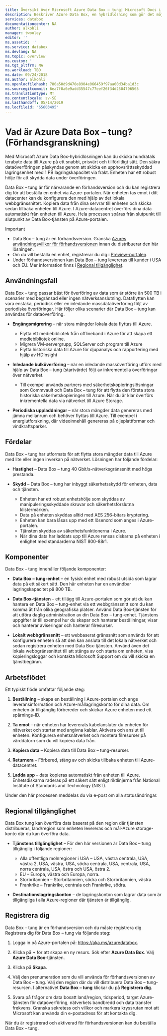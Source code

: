 ```yaml
---
title: Översikt över Microsoft Azure Data Box – tung| Microsoft Docs i data
description: Beskriver Azure Data Box, en hybridlösning som gör det möjligt att överföra enorma mängder data till Azure
services: databox
documentationcenter: NA
author: alkohli
manager: twooley
editor: ''
ms.assetid: ''
ms.service: databox
ms.devlang: NA
ms.topic: overview
ms.custom: ''
ms.tgt_pltfrm: NA
ms.workload: TBD
ms.date: 09/24/2018
ms.author: alkohli
ms.openlocfilehash: 780a50d9d470e8904e066459f97aa00d34ba1d3c
ms.sourcegitcommit: 6ea7f0a6e9add35547c77eef26f34d2504796565
ms.translationtype: MT
ms.contentlocale: sv-SE
ms.lasthandoff: 05/14/2019
ms.locfileid: "65603495"
---
```

# <a name="what-is-azure-data-box-heavy-preview"></a>Vad är Azure Data Box – tung? (Förhandsgranskning)

Med Microsoft Azure Data Box-hybridlösningen kan du skicka hundratals terabyte data till Azure på ett snabbt, prisvärt och tillförlitligt sätt. Den säkra dataöverföringen påskyndas genom att skicka en upphovsrättsskyddad lagringsenhet med 1 PB lagringskapacitet via frakt. Enheten har ett robust hölje för att skydda data under överföringen.

Data Box – tung är för närvarande en förhandsversion och du kan registrera dig för att beställa en enhet via Azure-portalen. När enheten tas emot i ditt datacenter kan du konfigurera den med hjälp av det lokala webbgränssnittet. Kopiera data från dina servrar till enheten och skicka sedan tillbaka enheten till Azure. I Azure-datacentret överförs dina data automatiskt från enheten till Azure. Hela processen spåras från slutpunkt till slutpunkt av Data Box-tjänsten på Azure-portalen.


> [!IMPORTANT]
> - Data Box – tung är en förhandsversion. Granska [Azures användningsvillkor för förhandsversionen](https://azure.microsoft.com/support/legal/preview-supplemental-terms/) innan du distribuerar den här lösningen. 
> - Om du vill beställa en enhet, registrerar du dig i [Preview-portalen](https://aka.ms/).
> - Under förhandsversionen kan Data Box – tung levereras till kunder i USA och EU. Mer information finns i [Regional tillgänglighet](#region-availability).

## <a name="use-cases"></a>Användningsfall

Data Box – tung passar bäst för överföring av data som är större än 500 TB i scenarier med begränsad eller ingen nätverksanslutning. Dataflytten kan vara enstaka, periodisk eller en inledande massdataöverföring följt av periodiska överföringar. Här följer olika scenarier där Data Box – tung kan användas för dataöverföring.

 - **Engångsmigrering** – när stora mängder lokala data flyttas till Azure. 
     - Flytta ett mediebibliotek från offlineband i Azure för att skapa ett mediebibliotek online.
     - Migrera VM-servergrupp, SQLServer och program till Azure
     - Flytta historiska data till Azure för djupanalys och rapportering med hjälp av HDInsight

 - **Inledande bulköverföring** – när en inledande massöverföring utförs med hjälp av Data Box – tung (startvärde) följt av inkrementella överföringar över nätverket. 
     - Till exempel används partners med säkerhetskopieringslösningar som Commvault och Data Box – tung för att flytta den första stora historiska säkerhetskopieringen till Azure. När du är klar överförs inkrementella data via nätverket till Azure Storage.

 - **Periodiska uppladdningar** – när stora mängder data genereras med jämna mellanrum och behöver flyttas till Azure. Till exempel i energiutforskning, där videoinnehåll genereras på oljeplattformar och vindkraftsparker.      

## <a name="benefits"></a>Fördelar

Data Box – tung har utformats för att flytta stora mängder data till Azure med lite eller ingen inverkan på nätverket. Lösningen har följande fördelar:

- **Hastighet** – Data Box – tung 40 Gbit/s-nätverksgränssnitt med höga prestanda.

- **Skydd** – Data Box – tung har inbyggt säkerhetsskydd för enheten, data och tjänsten.
    - Enheten har ett robust enhetshölje som skyddas av manipuleringsskyddade skruvar och säkerhetsförslutna klistermärken. 
    - Data på enheten skyddas alltid med AES 256-bitars kryptering.
    - Enheten kan bara låsas upp med ett lösenord som anges i Azure-portalen.
    - Tjänsten skyddas av säkerhetsfunktionerna i Azure.
    - När dina data har laddats upp till Azure rensas diskarna på enheten i enlighet med standarderna NIST 800-88r1.


<!--## Features and specifications

The Data Box Heavy device has the following features in this release.

| Specifications                                          | Description              |
|---------------------------------------------------------|--------------------------|
| Weight                                                  | < 50 lbs.                |
| Dimensions                                              | Device - Width: 309.0 mm Height: 430.4 mm Depth: 502.0 mm |            
| Rack space                                              | 7 U when placed in the rack on its side (cannot be rack-mounted)|
| Cables required                                         | 1 X power cable (included) <br> 2 RJ45 cables <br> 2 X SFP+ Twinax copper cables|
| Storage capacity                                        | 100 TB <br> 80 TB usable capacity after RAID 5 protection|
| Network interfaces                                      | 2 X 1 GbE interface - MGMT, DATA 3. <br> MGMT - for management, not user configurable, used for initial setup <br> DATA3 - for data, user configurable, and is dynamic by default <br> MGMT and DATA 3 can also work as 10 GbE <br> 2 X 10 GbE interface - DATA 1, DATA 2 <br> Both are for data, can be configured as dynamic (default) or static |
| Data transfer media                                     | RJ45, SFP+ copper 10 GbE Ethernet  |
| Security                                                | Rugged device casing with tamper-proof custom screws <br> Tamper-evident stickers placed at the bottom of the device|
| Data transfer rate                                      | Up to 80 TB in a day over 10 GbE network interface        |
| Management                                              | Local web UI - one-time initial setup and configuration <br> Azure portal - day-to-day device management        |-->

## <a name="components"></a>Komponenter

Data Box – tung innehåller följande komponenter:

* **Data Box – tung-enhet** – en fysisk enhet med robust utsida som lagrar data på ett säkert sätt. Den här enheten har en användbar lagringskapacitet på 800 TB. 

    
* **Data Box-tjänsten** – ett tillägg till Azure-portalen som gör att du kan hantera en Data Box – tung-enhet via ett webbgränssnitt som du kan komma åt från olika geografiska platser. Använd Data Box-tjänsten för att utföra daglig administration av din Data Box – tung-enhet. Tjänstens uppgifter är till exempel hur du skapar och hanterar beställningar, visar och hanterar aviseringar och hanterar filresurser.  

* **Lokalt webbgränssnitt** – ett webbaserat gränssnitt som används för att konfigurera enheten så att den kan ansluta till det lokala nätverket och sedan registrera enheten med Data Box-tjänsten. Använd även det lokala webbgränssnittet till att stänga av och starta om enheten, visa kopieringsloggar och kontakta Microsoft Support om du vill skicka en tjänstbegäran.


## <a name="the-workflow"></a>Arbetsflödet

Ett typiskt flöde omfattar följande steg:

1. **Beställning** – skapa en beställning i Azure-portalen och ange leveransinformation och Azure-mållagringskonto för dina data. Om enheten är tillgänglig förbereder och skickar Azure enheten med ett spårnings-ID.

2. **Ta emot** – när enheten har levererats kabelansluter du enheten för nätverket och startar med angivna kablar. Aktivera och anslut till enheten. Konfigurera enhetsnätverket och montera filresurser på värddatorn som du vill kopiera data från.

3. **Kopiera data** – Kopiera data till Data Box – tung-resurser.

4. **Returnera** – Förbered, stäng av och skicka tillbaka enheten till Azure-datacentret.

5. **Ladda upp** – data kopieras automatiskt från enheten till Azure. Enhetsdiskarna raderas på ett säkert sätt enligt riktlinjerna från National Institute of Standards and Technology (NIST).

Under den här processen meddelas du via e-post om alla statusändringar. 

## <a name="region-availability"></a>Regional tillgänglighet

Data Box tung kan överföra data baserat på den region där tjänsten distribueras, land/region som enheten levereras och mål-Azure storage-konto där du kan överföra data. 

- **Tjänstens tillgänglighet** – För den här versionen är Data Box – tung tillgänglig i följande regioner:
    - Alla offentliga molnregioner i USA – USA, västra centrala, USA, västra 2, USA, västra, USA, södra centrala, USA, centrala, USA, norra centrala, USA, östra och USA, östra 2.
    - EU – Europa, västra och Europa, norra.
    - Storbritannien – Storbritannien, södra och Storbritannien, västra.
    - Frankrike – Frankrike, centrala och Frankrike, södra.

- **Destinationslagringskonton** – de lagringskonton som lagrar data som är tillgängliga i alla Azure-regioner där tjänsten är tillgänglig. 

## <a name="sign-up"></a>Registrera dig

Data Box – tung är en förhandsversion och du måste registrera dig. Registrera dig för Data Box – tung via följande steg:

1. Logga in på Azure-portalen på: https://aka.ms/azuredatabox.
2. Klicka på **+** för att skapa en ny resurs. Sök efter **Azure Data Box**. Välj **Azure Data Box**-tjänsten.

    <!--![The Data Box Heavy sign up 1]()-->

3. Klicka på **Skapa**.

    <!--![The Data Box Heavy sign up 2]()-->

4. Välj den prenumeration som du vill använda för förhandsversionen av Data Box – tung. Välj den region där du vill distribuera Data Box – tung-resursen. I alternativet **Data Box – tung** klickar du på **Registrera dig**.

   <!--![The Data Box Heavy sign up 3]()-->

5. Svara på frågor om data bosatt land/region, tidsperiod, target Azure-tjänsten för dataöverföring, nätverkets bandbredd och data transfer frekvens. Granska sekretess och villkor och markera kryssrutan mot att Microsoft kan använda din e-postadress för att kontakta dig.

    <!--![The Data Box Heavy sign up 4]()-->

När du är registrerad och aktiverad för förhandsversionen kan du beställa Data Box – tung.




